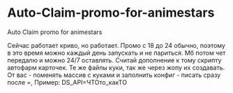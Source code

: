 # Auto-Claim-promo-for-animestars
Auto Claim promo for animestars

Сейчас работает криво, но работает. Промо с 18 до 24 обычно, поэтому в это время можно каждый день запускать и не париться. Мб потом чет передалю и можно 24/7 оставлять.
Считай дополнение к тому скрипту автофарм карточек. Те же файлы куки, так же через жопу их создавать. 
От вас - поменять массив с куками и заполнить конфиг - писать сразу после =, Пример: DS_API=ЧТОто_какТО 
